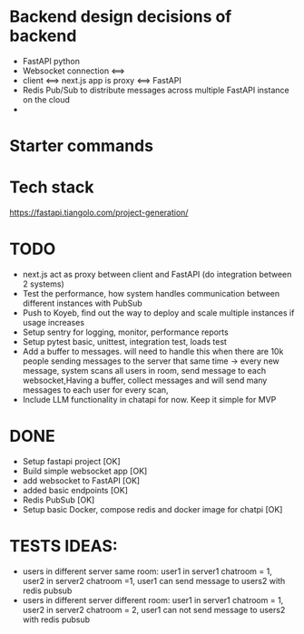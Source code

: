 # Backend design decisions of backend

- FastAPI python
- Websocket connection <==>
- client <==> next.js app is proxy <==> FastAPI
- Redis Pub/Sub to distribute messages across multiple FastAPI instance on the cloud
- 

# Starter commands

# Tech stack
https://fastapi.tiangolo.com/project-generation/

# TODO

- next.js act as proxy between client and FastAPI (do integration between 2 systems)
- Test the performance, how system handles communication between different instances with PubSub
- Push to Koyeb, find out the way to deploy and scale multiple instances if usage increases 
- Setup sentry for logging, monitor, performance reports
- Setup pytest basic, unittest, integration test, loads test
- Add a buffer to messages. will need to handle this when there are 10k people sending messages to the server that same time -> every new message, system scans all users in room, send message to each websocket,Having a buffer, collect messages and will send many messages to each user for every scan, 
- Include LLM functionality in chatapi for now. Keep it simple for MVP

# DONE
- Setup fastapi project [OK]
- Build simple websocket app [OK]
- add websocket to FastAPI [OK]
- added  basic endpoints [OK]
- Redis PubSub [OK]
- Setup basic Docker, compose redis and docker image for chatpi [OK]



# TESTS IDEAS:

- users in different server same room: user1 in server1 chatroom = 1, user2 in server2 chatroom =1, user1 can send message to users2 with redis pubsub
- users in different server different room: user1 in server1 chatroom = 1, user2 in server2 chatroom = 2, user1 can not send message to users2 with redis pubsub


